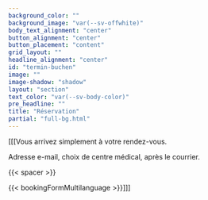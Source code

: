 ```yaml
---
background_color: ""
background_image: "var(--sv-offwhite)"
body_text_alignment: "center"
button_alignment: "center"
button_placement: "content"
grid_layout: ""
headline_alignment: "center"
id: "termin-buchen"
image: ""
image-shadow: "shadow"
layout: "section"
text_color: "var(--sv-body-color)"
pre_headline: ""
title: "Réservation"
partial: "full-bg.html"
---
```


[[[Vous arrivez simplement à votre rendez-vous. 

Adresse e-mail, choix de centre médical, après le courrier.

{{< spacer >}}   

{{< bookingFormMultilanguage >}}]]]